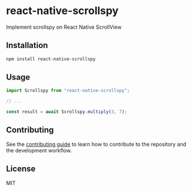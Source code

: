 # react-native-scrollspy

Implement scrollspy on React Native ScrollView

## Installation

```sh
npm install react-native-scrollspy
```

## Usage

```js
import Scrollspy from "react-native-scrollspy";

// ...

const result = await Scrollspy.multiply(3, 7);
```

## Contributing

See the [contributing guide](CONTRIBUTING.md) to learn how to contribute to the repository and the development workflow.

## License

MIT
